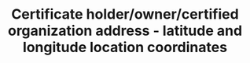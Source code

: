 ---
title: 'Certificate holder/owner/certified organization address - latitude and longitude location coordinates'
field: 'is.certifiedOrganization.addressLatLong'
slug: 'certificate-holder-latitude-and-longitude-location-coordinates'
description: 'Latitude and longitude location coordinates in decimal degrees (DD). Recording 4 digits to the right of the decimal provides an accuracy of 10m.'
comment: 'Example of a latitude/longitude coordinate pair in Bolivia: -16.9013, -62.0244'
required: False
policy: 'Geo value. Single value only.'
---